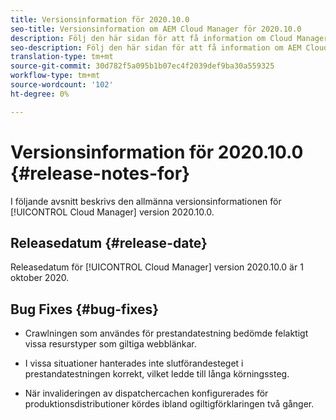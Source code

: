 ```yaml
---
title: Versionsinformation för 2020.10.0
seo-title: Versionsinformation om AEM Cloud Manager för 2020.10.0
description: Följ den här sidan för att få information om Cloud Manager version 2020.10.0
seo-description: Följ den här sidan för att få information om AEM Cloud Manager version 2020.10.0
translation-type: tm+mt
source-git-commit: 30d782f5a095b1b07ec4f2039def9ba30a559325
workflow-type: tm+mt
source-wordcount: '102'
ht-degree: 0%

---
```


# Versionsinformation för 2020.10.0 {#release-notes-for}

I följande avsnitt beskrivs den allmänna versionsinformationen för [!UICONTROL Cloud Manager] version 2020.10.0.

## Releasedatum {#release-date}

Releasedatum för [!UICONTROL Cloud Manager] version 2020.10.0 är 1 oktober 2020.

## Bug Fixes {#bug-fixes}

* Crawlningen som användes för prestandatestning bedömde felaktigt vissa resurstyper som giltiga webblänkar.

* I vissa situationer hanterades inte slutförandesteget i prestandatestningen korrekt, vilket ledde till långa körningssteg.

* När invalideringen av dispatchercachen konfigurerades för produktionsdistributioner kördes ibland ogiltigförklaringen två gånger.